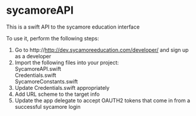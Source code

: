 sycamoreAPI
===========

This is a swift API to the sycamore education interface

To use it, perform the following steps:  
1. Go to http://http://dev.sycamoreeducation.com/developer/ and sign up as a developer  
2. Import the following files into your project:  
SycamoreAPI.swift  
Credentials.swift  
SycamoreConstants.swift  
3. Update Credentials.swift appropriately  
4. Add URL scheme to the target info  
5. Update the app delegate to accept OAUTH2 tokens that come in from a successful sycamore login
